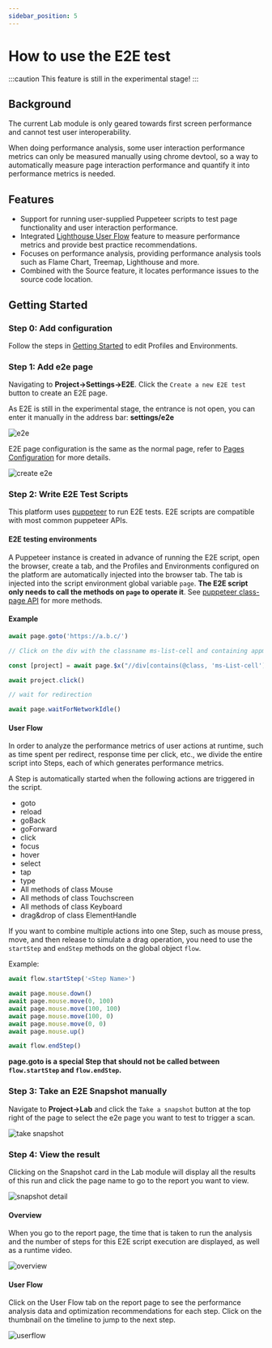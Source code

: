 ```yaml
---
sidebar_position: 5
---
```


# How to use the E2E test

:::caution
This feature is still in the experimental stage!
:::

## Background

The current Lab module is only geared towards first screen performance and cannot test user interoperability.

When doing performance analysis, some user interaction performance metrics can only be measured manually using chrome devtool, so a way to automatically measure page interaction performance and quantify it into performance metrics is needed.

## Features

- Support for running user-supplied Puppeteer scripts to test page functionality and user interaction performance.
- Integrated [Lighthouse User Flow](https://web.dev/lighthouse-user-flows/) feature to measure performance metrics and provide best practice recommendations.
- Focuses on performance analysis, providing performance analysis tools such as Flame Chart, Treemap, Lighthouse and more.
- Combined with the Source feature, it locates performance issues to the source code location.

## Getting Started

### Step 0: Add configuration

Follow the steps in [Getting Started](./get-started) to edit Profiles and Environments.

### Step 1: Add e2e page

Navigating to **Project→Settings→E2E**.
Click the `Create a new E2E test` button to create an E2E page.

As E2E is still in the experimental stage, the entrance is not open, you can enter it manually in the address bar: **settings/e2e**

![e2e](/settings/e2e.png)

E2E page configuration is the same as the normal page, refer to [Pages Configuration](../settings/page-setting) for more details.

![create e2e](/settings/create-e2e.png)

### Step 2: Write E2E Test Scripts

This platform uses [puppeteer](https://github.com/puppeteer/puppeteer) to run E2E tests. E2E scripts are compatible with most common puppeteer APIs.

#### E2E testing environments

A Puppeteer instance is created in advance of running the E2E script, open the browser, create a tab, and the Profiles and Environments configured on the platform are automatically injected into the browser tab. The tab is injected into the script environment global variable `page`. **The E2E script only needs to call the methods on `page` to operate it**. See [puppeteer class-page API](https://github.com/puppeteer/puppeteer/blob/v13.0.1/docs/api.md#class-page) for more methods.

#### Example

```javascript
await page.goto('https://a.b.c/')

// Click on the div with the classname ms-list-cell and containing appmonitor/main

const [project] = await page.$x("//div[contains(@class, 'ms-List-cell') and contains(., 'appmonitor/main')]")

await project.click()

// wait for redirection

await page.waitForNetworkIdle()
```

#### User Flow

In order to analyze the performance metrics of user actions at runtime, such as time spent per redirect, response time per click, etc., we divide the entire script into Steps, each of which generates performance metrics.

A Step is automatically started when the following actions are triggered in the script.

- goto
- reload
- goBack
- goForward
- click
- focus
- hover
- select
- tap
- type
- All methods of class Mouse
- All methods of class Touchscreen
- All methods of class Keyboard
- drag&drop of class ElementHandle

If you want to combine multiple actions into one Step, such as mouse press, move, and then release to simulate a drag operation, you need to use the `startStep` and `endStep` methods on the global object `flow`.

Example:

```javascript
await flow.startStep('<Step Name>')

await page.mouse.down()
await page.mouse.move(0, 100)
await page.mouse.move(100, 100)
await page.mouse.move(100, 0)
await page.mouse.move(0, 0)
await page.mouse.up()

await flow.endStep()
```

**page.goto is a special Step that should not be called between `flow.startStep` and `flow.endStep`.**

### Step 3: Take an E2E Snapshot manually

Navigate to **Project→Lab** and click the `Take a snapshot` button at the top right of the page to select the e2e page you want to test to trigger a scan.

![take snapshot](/lab/e2e-take-snapshot.png)

### Step 4: View the result

Clicking on the Snapshot card in the Lab module will display all the results of this run and click the page name to go to the report you want to view.

![snapshot detail](/lab/e2e-take-snapshot-detail.png)

#### Overview

When you go to the report page, the time that is taken to run the analysis and the number of steps for this E2E script execution are displayed, as well as a runtime video.

![overview](/lab/e2e-report-overview.png)

#### User Flow

Click on the User Flow tab on the report page to see the performance analysis data and optimization recommendations for each step. Click on the thumbnail on the timeline to jump to the next step.

![userflow](/lab/e2e-report-userflow.png)
